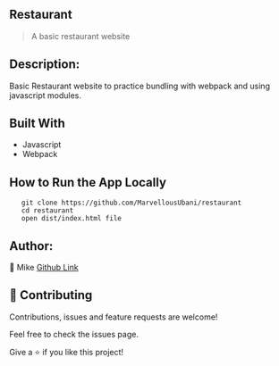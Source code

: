 ## Restaurant
> A basic restaurant website

## Description:

 Basic Restaurant website to practice bundling with webpack and using javascript modules.

## Built With
- Javascript
- Webpack

## How to Run the App Locally
```
   git clone https://github.com/MarvellousUbani/restaurant
   cd restaurant
   open dist/index.html file

```

## Author:

👤 Mike
[Github  Link](https://github.com/MarvellousUbani)

## 🤝 Contributing
Contributions, issues and feature requests are welcome!

Feel free to check the issues page.


Give a ⭐️ if you like this project!